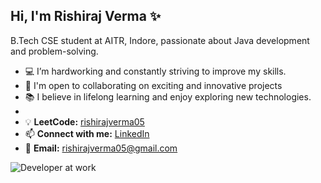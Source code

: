 ## Hi, I'm Rishiraj Verma ✨

B.Tech CSE student at AITR, Indore, passionate about Java development and problem-solving.
- 💻 I’m hardworking and constantly striving to improve my skills.
- 🤝 I'm open to collaborating on exciting and innovative projects
- 📚 I believe in lifelong learning and enjoy exploring new technologies.
- 
- 💡 **LeetCode:** [rishirajverma05](https://leetcode.com/rishirajverma05)
- 📫 **Connect with me:** [LinkedIn](https://www.linkedin.com/in/rishirajverma05/)
- 📧 **Email:** rishirajverma05@gmail.com

![Developer at work](https://user-images.githubusercontent.com/74038190/225813708-98b745f2-7d22-48cf-9150-083f1b00d6c9.gif)
